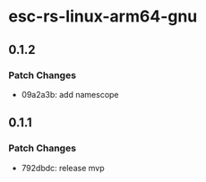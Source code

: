 # esc-rs-linux-arm64-gnu

## 0.1.2

### Patch Changes

- 09a2a3b: add namescope

## 0.1.1

### Patch Changes

- 792dbdc: release mvp
